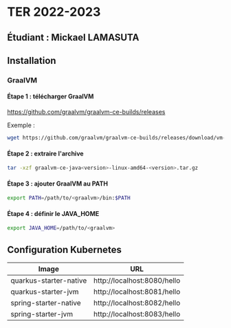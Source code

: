 # TER 2022-2023

## Étudiant : Mickael LAMASUTA

## Installation

### GraalVM

#### Étape 1 : télécharger GraalVM

https://github.com/graalvm/graalvm-ce-builds/releases

Exemple :

```bash
wget https://github.com/graalvm/graalvm-ce-builds/releases/download/vm-22.3.0/graalvm-ce-java17-linux-amd64-22.3.0.tar.gz
```

#### Étape 2 : extraire l'archive

```bash
tar -xzf graalvm-ce-java<version>-linux-amd64-<version>.tar.gz
```

#### Étape 3 : ajouter GraalVM au PATH

```bash
export PATH=/path/to/<graalvm>/bin:$PATH
```

#### Étape 4 : définir le JAVA_HOME

```bash
export JAVA_HOME=/path/to/<graalvm>
```

## Configuration Kubernetes


| Image                  | URL                         |
|------------------------|-----------------------------|
| quarkus-starter-native | http://localhost:8080/hello |
| quarkus-starter-jvm    | http://localhost:8081/hello |
| spring-starter-native  | http://localhost:8082/hello |
| spring-starter-jvm     | http://localhost:8083/hello |
